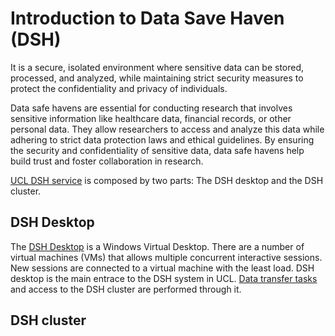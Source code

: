 # Introduction to Data Save Haven (DSH) 

It is a secure, isolated environment where sensitive data can be stored, processed, and analyzed, 
while maintaining strict security measures to protect the confidentiality and privacy of individuals.

Data safe havens are essential for conducting research that involves sensitive information like 
healthcare data, financial records, or other personal data. They allow researchers to access and 
analyze this data while adhering to strict data protection laws and ethical guidelines. By ensuring
the security and confidentiality of sensitive data, data safe havens help build trust and foster 
collaboration in research.

[UCL DSH service](https://www.ucl.ac.uk/isd/services/file-storage-sharing/data-safe-haven-dsh) is
composed by two parts: The DSH desktop and the DSH cluster. 

## DSH Desktop

The [DSH Desktop](https://accessgateway.idhs.ucl.ac.uk/vpn/index.html) is a Windows Virtual Desktop.
There are a number of virtual machines (VMs) that allows multiple concurrent interactive sessions. 
New sessions are connected to a virtual machine with the least load. DSH desktop is the main entrace 
to the DSH system in UCL.  [Data transfer tasks](https://filetransfer.idhs.ucl.ac.uk/webclient/Login.xhtml) 
and access to the DSH cluster are performed through it. 

## DSH cluster



